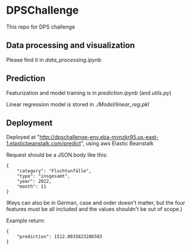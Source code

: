 # DPSChallenge

This repo for DPS challenge

## Data processing and visualization

Please find it in *data_processing.ipynb*

## Prediction
Featurization and model training is in *prediction.ipynb* (and *utils.py*)

Linear regression model is stored in *./Model/linear_reg.pkl*

## Deployment
Deployed at "http://dpschallenge-env.eba-mvnzkr95.us-east-1.elasticbeanstalk.com/predict", using aws Elastic Beanstalk


Request should be a JSON body like this:

```
{
    "category": "Fluchtunfälle",
    "type": "insgesamt",
    "year": 2022,
    "month": 11
}
```

(Keys can also be in German, case and order doesn't matter, but the four features must be all included and the values shouldn't be out of scope.)

Example return:

```
{
    "prediction": 1512.0035623286503
}
```
